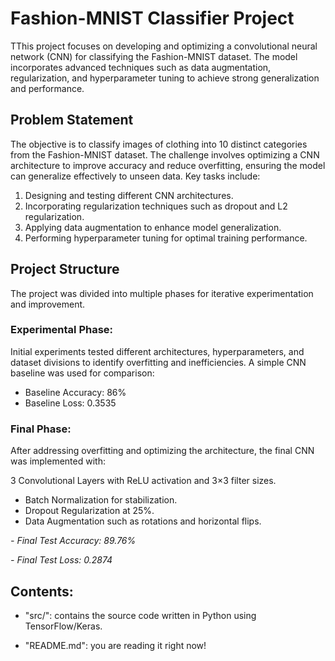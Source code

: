 # Fashion-MNIST Classifier Project
TThis project focuses on developing and optimizing a convolutional neural network (CNN) for classifying the Fashion-MNIST dataset. The model incorporates advanced techniques such as data augmentation, regularization, and hyperparameter tuning to achieve strong generalization and performance.

## Problem Statement 

The objective is to classify images of clothing into 10 distinct categories from the Fashion-MNIST dataset. The challenge involves optimizing a CNN architecture to improve accuracy and reduce overfitting, ensuring the model can generalize effectively to unseen data. Key tasks include:

1. Designing and testing different CNN architectures.
2. Incorporating regularization techniques such as dropout and L2 regularization.
3. Applying data augmentation to enhance model generalization.
4. Performing hyperparameter tuning for optimal training performance.

## Project Structure
The project was divided into multiple phases for iterative experimentation and improvement.

### Experimental Phase:
Initial experiments tested different architectures, hyperparameters, and dataset divisions to identify overfitting and inefficiencies. A simple CNN baseline was used for comparison:
- Baseline Accuracy: 86%
- Baseline Loss: 0.3535

### Final Phase:
After addressing overfitting and optimizing the architecture, the final CNN was implemented with:

3 Convolutional Layers with ReLU activation and 3×3 filter sizes.
- Batch Normalization for stabilization.
- Dropout Regularization at 25%.
- Data Augmentation such as rotations and horizontal flips.

*- Final Test Accuracy: 89.76%*

*- Final Test Loss: 0.2874*

## Contents:

- "src/": contains the source code written in Python using TensorFlow/Keras.
  
- "README.md": you are reading it right now!
